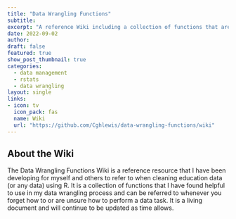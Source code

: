 ```yaml
---
title: "Data Wrangling Functions"
subtitle: 
excerpt: "A reference Wiki including a collection of functions that are commonly used in wrangling education research data."
date: 2022-09-02
author: 
draft: false
featured: true
show_post_thumbnail: true
categories:
  - data management
  - rstats
  - data wrangling
layout: single
links:
- icon: tv
  icon_pack: fas
  name: Wiki
  url: "https://github.com/Cghlewis/data-wrangling-functions/wiki"
---
```


## About the Wiki

The Data Wrangling Functions Wiki is a reference resource that I have been developing for myself and others to refer to when cleaning education data (or any data) using R. It is a collection of functions that I have found helpful to use in my data wrangling process and can be referred to whenever you forget how to or are unsure how to perform a data task. It is a living document and will continue to be updated as time allows.


